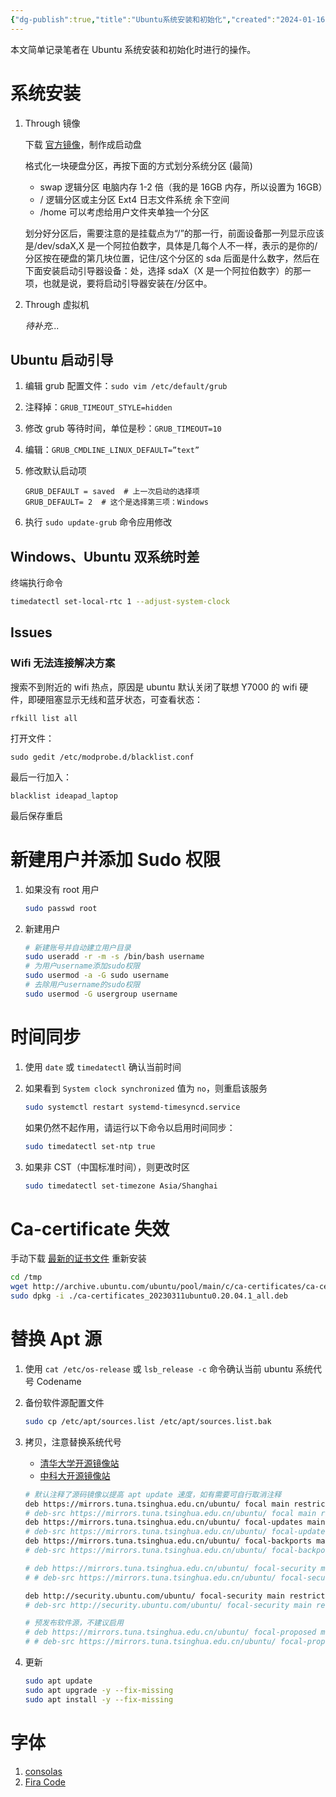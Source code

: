 ```yaml
---
{"dg-publish":true,"title":"Ubuntu系统安装和初始化","created":"2024-01-16 15:08","updated":"2024-01-29 15:00","tags":["ubuntu"],"dg-path":"Tutorials/Ubuntu系统安装和初始化.md","permalink":"/Tutorials/Ubuntu系统安装和初始化/","dgPassFrontmatter":true,"noteIcon":"1"}
---
```



本文简单记录笔者在 Ubuntu 系统安装和初始化时进行的操作。

# 系统安装

1. Through 镜像

    下载 [官方镜像](https://ubuntu.com/download#download)，制作成启动盘

    格式化一块硬盘分区，再按下面的方式划分系统分区 (最简)

    - swap 逻辑分区      电脑内存 1-2 倍（我的是 16GB 内存，所以设置为 16GB）
    - /           逻辑分区或主分区 Ext4 日志文件系统    余下空间
    - /home 可以考虑给用户文件夹单独一个分区

    划分好分区后，需要注意的是挂载点为“/”的那一行，前面设备那一列显示应该是/dev/sdaX,X 是一个阿拉伯数字，具体是几每个人不一样，表示的是你的/分区按在硬盘的第几块位置，记住/这个分区的 sda 后面是什么数字，然后在下面安装启动引导器设备：处，选择 sdaX（X 是一个阿拉伯数字）的那一项，也就是说，要将启动引导器安装在/分区中。</p>

2. Through 虚拟机

	*待补充...*

## Ubuntu 启动引导

1. 编辑 grub 配置文件：`sudo vim /etc/default/grub`

2. 注释掉：`GRUB_TIMEOUT_STYLE=hidden`

3. 修改 grub 等待时间，单位是秒：`GRUB_TIMEOUT=10`

4. 编辑：`GRUB_CMDLINE_LINUX_DEFAULT=”text”`

5. 修改默认启动项

	```
	GRUB_DEFAULT = saved  # 上一次启动的选择项
	GRUB_DEFAULT= 2  # 这个是选择第三项：Windows
	```

6. 执行 `sudo update-grub` 命令应用修改

## Windows、Ubuntu 双系统时差

终端执行命令

```bash
timedatectl set-local-rtc 1 --adjust-system-clock
```

## Issues

### Wifi 无法连接解决方案

搜索不到附近的 wifi 热点，原因是 ubuntu 默认关闭了联想 Y7000 的 wifi 硬件，即硬阻塞显示无线和蓝牙状态，可查看状态：

`rfkill list all`

打开文件：

`sudo gedit /etc/modprobe.d/blacklist.conf`

最后一行加入：

`blacklist ideapad_laptop`

最后保存重启

# 新建用户并添加 Sudo 权限

1. 如果没有 root 用户
  
    ```bash
    sudo passwd root
    ```

2. 新建用户

    ```bash
    # 新建账号并自动建立用户目录
    sudo useradd -r -m -s /bin/bash username
    # 为用户username添加sudo权限
    sudo usermod -a -G sudo username
    # 去除用户username的sudo权限
    sudo usermod -G usergroup username
    ```

# 时间同步

1. 使用 `date` 或 `timedatectl` 确认当前时间

2. 如果看到 `System clock synchronized` 值为 `no`，则重启该服务

    ```bash
    sudo systemctl restart systemd-timesyncd.service
    ```

    如果仍然不起作用，请运行以下命令以启用时间同步：

    ```bash
    sudo timedatectl set-ntp true
    ```
 
3. 如果非 CST（中国标准时间），则更改时区

    ```bash
    sudo timedatectl set-timezone Asia/Shanghai
    ```

# Ca-certificate 失效

手动下载 [最新的证书文件](http://archive.ubuntu.com/ubuntu/pool/main/c/ca-certificates/) 重新安装

```bash
cd /tmp
wget http://archive.ubuntu.com/ubuntu/pool/main/c/ca-certificates/ca-certificates_20230311ubuntu0.20.04.1_all.deb
sudo dpkg -i ./ca-certificates_20230311ubuntu0.20.04.1_all.deb
```

# 替换 Apt 源

1. 使用 `cat /etc/os-release` 或 `lsb_release -c` 命令确认当前 ubuntu 系统代号 Codename

2. 备份软件源配置文件

    ```bash
    sudo cp /etc/apt/sources.list /etc/apt/sources.list.bak
    ```

3. 拷贝，注意替换系统代号

	- [清华大学开源镜像站](https://mirrors.tuna.tsinghua.edu.cn/help/ubuntu/)
	- [中科大开源镜像站](https://mirrors.ustc.edu.cn/help/ubuntu.html#id7)

    ```bash
    # 默认注释了源码镜像以提高 apt update 速度，如有需要可自行取消注释
    deb https://mirrors.tuna.tsinghua.edu.cn/ubuntu/ focal main restricted universe multiverse
    # deb-src https://mirrors.tuna.tsinghua.edu.cn/ubuntu/ focal main restricted universe multiverse
    deb https://mirrors.tuna.tsinghua.edu.cn/ubuntu/ focal-updates main restricted universe multiverse
    # deb-src https://mirrors.tuna.tsinghua.edu.cn/ubuntu/ focal-updates main restricted universe multiverse
    deb https://mirrors.tuna.tsinghua.edu.cn/ubuntu/ focal-backports main restricted universe multiverse
    # deb-src https://mirrors.tuna.tsinghua.edu.cn/ubuntu/ focal-backports main restricted universe multiverse
    
    # deb https://mirrors.tuna.tsinghua.edu.cn/ubuntu/ focal-security main restricted universe multiverse
    # # deb-src https://mirrors.tuna.tsinghua.edu.cn/ubuntu/ focal-security main restricted universe multiverse
    
    deb http://security.ubuntu.com/ubuntu/ focal-security main restricted universe multiverse
    # deb-src http://security.ubuntu.com/ubuntu/ focal-security main restricted universe multiverse
    
    # 预发布软件源，不建议启用
    # deb https://mirrors.tuna.tsinghua.edu.cn/ubuntu/ focal-proposed main restricted universe multiverse
    # # deb-src https://mirrors.tuna.tsinghua.edu.cn/ubuntu/ focal-proposed main restricted universe multiverse
    ```

4. 更新

    ```bash
    sudo apt update
    sudo apt upgrade -y --fix-missing
    sudo apt install -y --fix-missing
    ```

# 字体

1. [consolas](https://storage.googleapis.com/google-code-archive-downloads/v2/code.google.com/uigroupcode/YaHei.Consolas.1.12.zip)
2. [Fira Code](https://github.com/tonsky/FiraCode)